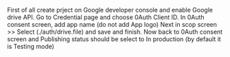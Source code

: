 First of all create prject on Google developer console and enable Google drive API.
Go to Credential page and choose 0Auth Client ID.
In 0Auth consent screen, add app name (do not add App logo)
Next in scop screen >> Select (./auth/drive.file) and save and finish.
Now back to 0Auth consent screen and Publishing status should be select to In production (by default it is Testing mode)
